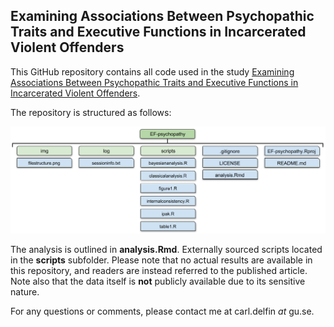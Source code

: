 ## Examining Associations Between Psychopathic Traits and Executive Functions in Incarcerated Violent Offenders

This GitHub repository contains all code used in the study [Examining Associations Between Psychopathic Traits and Executive Functions in Incarcerated Violent Offenders](https://www.frontiersin.org/articles/10.3389/fpsyt.2018.00310/full).

The repository is structured as follows:

![fileandfolderstructure](https://raw.githubusercontent.com/carldelfin/EF-psychopathy/master/img/filestructure.png)

The analysis is outlined in **analysis.Rmd**. Externally sourced scripts located in the **scripts** subfolder. Please note that no actual results are available in this repository, and readers are instead referred to the published article. Note also that the data itself is **not** publicly available due to its sensitive nature.

For any questions or comments, please contact me at carl.delfin *at* gu.se.
